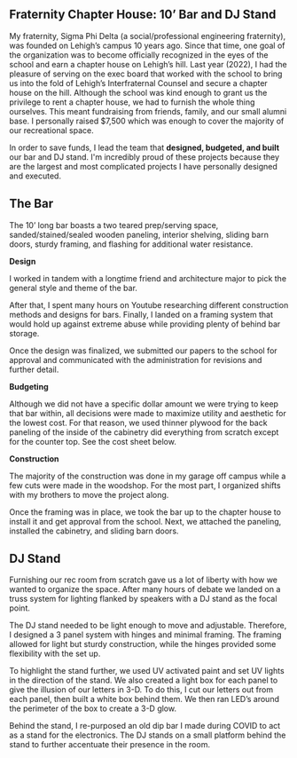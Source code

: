 ## Fraternity Chapter House: 10’ Bar and DJ Stand

My fraternity, Sigma Phi Delta (a social/professional engineering fraternity), was founded on Lehigh’s campus 10 years ago. Since that time, one goal of the organization was to become officially recognized in the eyes of the school and earn a chapter house on Lehigh’s hill. Last year (2022), I had the pleasure of serving on the exec board that worked with the school to bring us into the fold of Lehigh’s Interfraternal Counsel and secure a chapter house on the hill.
Although the school was kind enough to grant us the privilege to rent a chapter house, we had to furnish the whole thing ourselves. This meant fundraising from friends, family, and our small alumni base. I personally raised $7,500 which was enough to cover the majority of our recreational space.

In order to save funds, I lead the team that __designed, budgeted, and built__ our bar and DJ stand. I'm incredibly proud of these projects because they are the largest and most complicated projects I have personally designed and executed.

## The Bar
The 10’ long bar boasts a two teared prep/serving space, sanded/stained/sealed wooden paneling, interior shelving, sliding barn doors, sturdy framing, and flashing for additional water resistance.

__Design__

I worked in tandem with a longtime friend and architecture major to pick the general style and theme of the bar. 


After that, I spent many hours on Youtube researching different construction methods and designs for bars. Finally, I landed on a framing system that would hold up against extreme abuse while providing plenty of behind bar storage.

Once the design was finalized, we submitted our papers to the school for approval and communicated with the administration for revisions and further detail.

__Budgeting__

Although we did not have a specific dollar amount we were trying to keep that bar within, all decisions were made to maximize utility and aesthetic for the lowest cost. For that reason, we used thinner plywood for the back paneling of the inside of the cabinetry did everything from scratch except for the counter top. See the cost sheet below.

__Construction__

The majority of the construction was done in my garage off campus while a few cuts were made in the woodshop. For the most part, I organized shifts with my brothers to move the project along.

Once the framing was in place, we took the bar up to the chapter house to install it and get approval from the school. Next, we attached the paneling, installed the cabinetry, and sliding barn doors.

## DJ Stand

Furnishing our rec room from scratch gave us a lot of liberty with how we wanted to organize the space. After many hours of debate we landed on a truss system for lighting flanked by speakers with a DJ stand as the focal point.

The DJ stand needed to be light enough to move and adjustable. Therefore, I designed a 3 panel system with hinges and minimal framing. The framing allowed for light but sturdy construction, while the hinges provided some flexibility with the set up.

To highlight the stand further, we used UV activated paint and set UV lights in the direction of the stand. We also created a light box for each panel to give the illusion of our letters in 3-D. To do this, I cut our letters out from each panel, then built a white box behind them. We then ran LED’s around the perimeter of the box to create a 3-D glow.

Behind the stand, I re-purposed an old dip bar I made during COVID to act as a stand for the electronics. The DJ stands on a small platform behind the stand to further accentuate their presence in the room.
